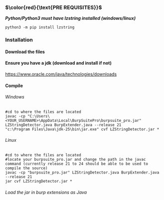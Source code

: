 ### $\color{red}{\text{PRE REQUISITES}}$
***Python/Python3 must have lzstring installed (windows/linux)***
```
python3 -m pip install lzstring
```

### Installation
#### Download the files
#### Ensure you have a jdk (download and install if not)
https://www.oracle.com/java/technologies/downloads
#### Compile
###### Windows
```
#cd to where the files are located
javac -cp "C:\Users\<YOUR_USERNAME>\AppData\Local\BurpSuitePro\burpsuite_pro.jar" LZStringDetector.java BurpExtender.java --release 21
"c:\Program Files\Java\jdk-25\bin\jar.exe" cvf LZStringDetector.jar *
```
###### Linux
```
#cd to where the files are located
#locate your burpsuite_pro.jar and change the path in the javac command (currently release 21 to 24 should be able to be used to compile the source)
javac -cp "burpsuite_pro.jar" LZStringDetector.java BurpExtender.java --release 21
jar cvf LZStringDetector.jar *
```
###### Load the jar in burp extensions as Java
